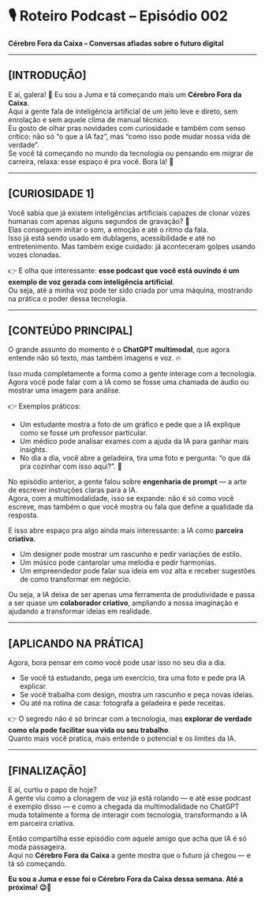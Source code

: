 # 🎙️ Roteiro Podcast – Episódio 002  
**Cérebro Fora da Caixa – Conversas afiadas sobre o futuro digital**  

---

## [INTRODUÇÃO]  
E aí, galera! 👋 Eu sou a Juma e tá começando mais um **Cérebro Fora da Caixa**.  
Aqui a gente fala de inteligência artificial de um jeito leve e direto, sem enrolação e sem aquele clima de manual técnico.  
Eu gosto de olhar pras novidades com curiosidade e também com senso crítico: não só “o que a IA faz”, mas “como isso pode mudar nossa vida de verdade”.  
Se você tá começando no mundo da tecnologia ou pensando em migrar de carreira, relaxa: esse espaço é pra você. Bora lá! 🚀  

---

## [CURIOSIDADE 1]  
Você sabia que já existem inteligências artificiais capazes de clonar vozes humanas com apenas alguns segundos de gravação? 🎤  
Elas conseguem imitar o som, a emoção e até o ritmo da fala.  
Isso já está sendo usado em dublagens, acessibilidade e até no entretenimento. Mas também exige cuidado: já aconteceram golpes usando vozes clonadas.  

👉 E olha que interessante: **esse podcast que você está ouvindo é um exemplo de voz gerada com inteligência artificial**.  
Ou seja, até a minha voz pode ter sido criada por uma máquina, mostrando na prática o poder dessa tecnologia.  

---

## [CONTEÚDO PRINCIPAL]  
O grande assunto do momento é o **ChatGPT multimodal**, que agora entende não só texto, mas também imagens e voz. 🔥  

Isso muda completamente a forma como a gente interage com a tecnologia.  
Agora você pode falar com a IA como se fosse uma chamada de áudio ou mostrar uma imagem para análise.  

👉 Exemplos práticos:  
- Um estudante mostra a foto de um gráfico e pede que a IA explique como se fosse um professor particular.  
- Um médico pode analisar exames com a ajuda da IA para ganhar mais insights.  
- No dia a dia, você abre a geladeira, tira uma foto e pergunta: “o que dá pra cozinhar com isso aqui?”. 🍳  

No episódio anterior, a gente falou sobre **engenharia de prompt** — a arte de escrever instruções claras para a IA.  
Agora, com a multimodalidade, isso se expande: não é só como você escreve, mas também o que você mostra ou fala que define a qualidade da resposta.  

E isso abre espaço pra algo ainda mais interessante: a IA como **parceira criativa**.  
- Um designer pode mostrar um rascunho e pedir variações de estilo.  
- Um músico pode cantarolar uma melodia e pedir harmonias.  
- Um empreendedor pode falar sua ideia em voz alta e receber sugestões de como transformar em negócio.  

Ou seja, a IA deixa de ser apenas uma ferramenta de produtividade e passa a ser quase um **colaborador criativo**, ampliando a nossa imaginação e ajudando a transformar ideias em realidade.  

---

## [APLICANDO NA PRÁTICA]  
Agora, bora pensar em como você pode usar isso no seu dia a dia.  

- Se você tá estudando, pega um exercício, tira uma foto e pede pra IA explicar.  
- Se você trabalha com design, mostra um rascunho e peça novas ideias.  
- Ou até na rotina de casa: fotografa a geladeira e pede receitas.  

👉 O segredo não é só brincar com a tecnologia, mas **explorar de verdade como ela pode facilitar sua vida ou seu trabalho**.  
Quanto mais você pratica, mais entende o potencial e os limites da IA.  

---

## [FINALIZAÇÃO]  
E aí, curtiu o papo de hoje?  
A gente viu como a clonagem de voz já está rolando — e até esse podcast é exemplo disso — e como a chegada da multimodalidade no ChatGPT muda totalmente a forma de interagir com tecnologia, transformando a IA em parceira criativa.  

Então compartilha esse episódio com aquele amigo que acha que IA é só moda passageira.  
Aqui no **Cérebro Fora da Caixa** a gente mostra que o futuro já chegou — e tá só começando.  

**Eu sou a Juma e esse foi o Cérebro Fora da Caixa dessa semana. Até a próxima! 😉🚀**  
